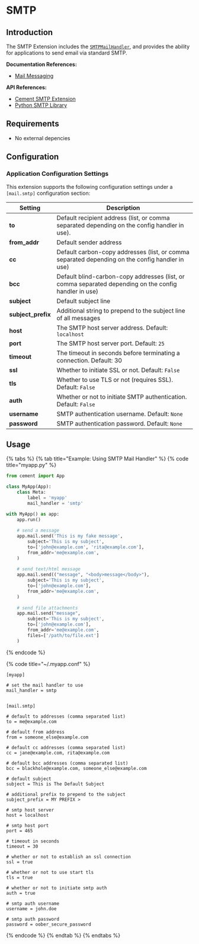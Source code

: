 # SMTP

## Introduction

The SMTP Extension includes the [`SMTPMailHandler`](https://cement.readthedocs.io/en/3.0/api/ext/ext\_smtp/#cement.ext.ext\_smtp.SMTPMailHandler), and provides the ability for applications to send email via standard SMTP.

**Documentation References:**

* [Mail Messaging](../core-foundation/mail-messaging.md)

**API References:**

* [Cement SMTP Extension](https://cement.readthedocs.io/en/3.0/api/ext/ext\_smtp)
* [Python SMTP Library](https://docs.python.org/3/library/smtplib.html)

## Requirements

* No external depencies

## Configuration

### Application Configuration Settings

This extension supports the following configuration settings under a `[mail.smtp]` configuration section:

| **Setting**         | **Description**                                                                                       |
| ------------------- | ----------------------------------------------------------------------------------------------------- |
| **to**              | Default recipient address (list, or comma separated depending on the config handler in use).          |
| **from\_addr**      | Default sender address                                                                                |
| **cc**              | Default carbon-copy addresses (list, or comma separated depending on the config handler in use)       |
| **bcc**             | Default blind-carbon-copy addresses (list, or comma separated depending on the config handler in use) |
| **subject**         | Default subject line                                                                                  |
| **subject\_prefix** | Additional string to prepend to the subject line of all messages                                      |
| **host**            | The SMTP host server address. Default: `localhost`                                                    |
| **port**            | The SMTP host server port. Default: `25`                                                              |
| **timeout**         | The timeout in seconds before terminating a connection. Default: 30                                   |
| **ssl**             | Whether to initiate SSL or not. Default: `False`                                                      |
| **tls**             | Whether to use TLS or not (requires SSL). Default: `False`                                            |
| **auth**            | Whether or not to initiate SMTP authentication. Default: `False`                                      |
| **username**        | SMTP authentication username. Default: `None`                                                         |
| **password**        | SMTP authentication password. Default: `None`                                                         |

## Usage

{% tabs %}
{% tab title="Example: Using SMTP Mail Handler" %}
{% code title="myapp.py" %}
```python
from cement import App

class MyApp(App):
    class Meta:
        label = 'myapp'
        mail_handler = 'smtp'

with MyApp() as app:
    app.run()
    
    # send a message
    app.mail.send('This is my fake message',
        subject='This is my subject',
        to=['john@example.com', 'rita@example.com'],
        from_addr='me@example.com',
    )
    
    # send text/html message
    app.mail.send(("message", "<body>message</body>"),
        subject='This is my subject',
        to=['john@example.com'],
        from_addr='me@example.com',
    )
    
    # send file attachments
    app.mail.send("message", 
        subject='This is my subject',
        to=['john@example.com'],
        from_addr='me@example.com',
        files=['/path/to/file.ext']
    )
```
{% endcode %}

{% code title="~/.myapp.conf" %}
```
[myapp]

# set the mail handler to use
mail_handler = smtp


[mail.smtp]

# default to addresses (comma separated list)
to = me@example.com

# default from address
from = someone_else@example.com

# default cc addresses (comma separated list)
cc = jane@example.com, rita@example.com

# default bcc addresses (comma separated list)
bcc = blackhole@example.com, someone_else@example.com

# default subject
subject = This is The Default Subject

# additional prefix to prepend to the subject
subject_prefix = MY PREFIX >

# smtp host server
host = localhost

# smtp host port
port = 465

# timeout in seconds
timeout = 30

# whether or not to establish an ssl connection
ssl = true

# whether or not to use start tls
tls = true

# whether or not to initiate smtp auth
auth = true

# smtp auth username
username = john.doe

# smtp auth password
password = oober_secure_password
```
{% endcode %}
{% endtab %}
{% endtabs %}
